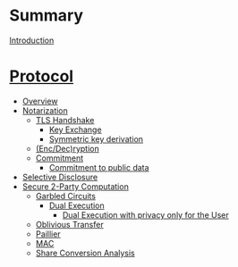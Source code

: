 # Summary

[Introduction](./intro.md)
# [Protocol](./protocol/README.md)
  - [Overview]()
  - [Notarization](./protocol/notarization/README.md)
      - [TLS Handshake]()
        - [Key Exchange](./protocol/notarization/key_exchange.md)
        - [Symmetric key derivation](./protocol/notarization/prf.md)
      - [(Enc/Dec)ryption]()
      - [Commitment](./protocol/notarization/commitment.md)
        - [Commitment to public data](./protocol/notarization/public_data_commitment.md)
  - [Selective Disclosure]()
  - [Secure 2-Party Computation](./protocol/2pc/garbled_circuits.md)
    - [Garbled Circuits]()
      - [Dual Execution](./protocol/2pc/dual_execution.md)
        - [Dual Execution with privacy only for the User](./protocol/2pc/dual_execution_with_privacy_only_for_the_user.md)
    - [Oblivious Transfer]()
    - [Paillier]()
    - [MAC](./protocol/2pc/mac.md)
    - [Share Conversion Analysis](./protocol/2pc/share-conversion.md)
